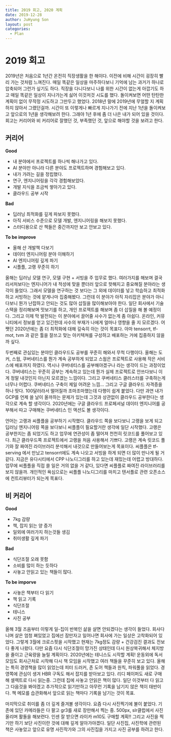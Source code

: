 ```yaml
---
title: 2019 회고, 2020 계획
date: 2019-12-28
author: JuHyung Son
layout: post
categories:
  - Plan
---
```


# 2019 회고

2019년은 처음으로 1년간 온전히 직장생활을 한 해이다. 이전에 비해 시간이 굉장히 빨리 가는 것처럼 느껴진다. 매일 똑같은 일상을 마주하다보니 기억에 남는 과거가 하나로 압축되어 그런가 싶기도 하다. 직장을 다니다보니 나를 위한 시간이 없는게 아깝기도 하고 매일 똑같은 일상이 지나가는게 싫어 이것저것 시도를 했다. 돌이켜보면 어떤 탄탄한 계획이 없이 무작정 시도하고 그만두고 했었다. 2018년 말에 2019년에 무얼할 지 계획하지 않아서 그랬던걸까. 시간이 또 이렇게나 빠르게 지나가기 전에 지난 1년을 돌이켜보고 앞으로의 1년을 생각해보려 한다. 그래야 1년 후에 좀 더 나은 내가 되어 있을 것이다. 회고는 커리어와 비 커리어로 잘했던 것, 부족했던 것, 앞으로 해야할 것을 보려고 한다.

## 커리어
**Good**
- 내 분야에서 프로젝트를 하나씩 해나가고 있다.
- AI 분야만 아니라 다른 분야도 프로젝트하며 경험해보고 있다.
- 내가 가려는 길을 정립했다.
- 연구, 엔지니어링을 각각 경험해보았다.
- 개발 지식을 조금씩 쌓아가고 있다.
- 클라우드 공부 시작

**Bad**
- 딥러닝 최적화를 깊게 파보지 못했다.
- 아직 서비스 수준으로 모델 개발, 엔지니어링을 해보지 못했다.
- 스터디용으로 산 책들은 중간까지만 보고 안보고 있다.

**To be improve**
- 올해 산 개발책 다보기
- 데이터 엔지니어링 분야 이해하기
- AI 엔지니어링 깊게 파기
- 시플플, 고랭 꾸준히 하기

올해는 딥러닝 모델 연구, 모델 구현 + 서빙을 주 업무로 했다. 여러가지를 해보며 결국 리서처보다는 엔지니어가 내 적성에 맞을 뿐더러 앞으로 핫해지고 중요해질 분야라는 생각이 들었다. 그래서 모델을 연구하는 것 보다는 그 외에 데이터를 넣고 학습하고 최적화하고 서빙하는 것에 얕게나마 집중해봤다. 그런데 이 분야가 아직 자리잡은 분야가 아니다보니 뭔가 난잡하고 안되는 것도 많아 삽질을 많이해보아야 한다. 일단 회사에서 기술 스택을 정리해보며 맛보기를 하고, 개인 프로젝트를 해보며 좀 더 삽질을 해 볼 예정이다. 그리고 이제 막 발전되는 이 분야에서 끌어줄 사수가 없는게 좀 아쉽다. 온라인, 커뮤니티에서 정보를 얻고 있긴한데 사수의 부재가 나에게 얼마나 영향을 줄 지 모르겠다. 어쨋던 2020년에는 좀 더 최적화에 대해 깊숙히 아는 것이 목표다. 아마 tensorrt, tf-mot, tvm 과 같은 툴을 잘쓰고 맞는 아키텍쳐를 구성하고 배포하는 거에 집중하지 않을까 싶다.

두번째로 관심있는 분야인 클라우드도 공부를 꾸준히 해와서 무척 다행이다. 올해는 도커, 스웜, 쿠버네티스를 뭔가 계속 공부하게 되었고 스웜은 프로젝트로 사용해 작은 서비스에 배포까지 하였다. 역시나 쿠버네티스를 공부해야겠구나 라는 생각이 드는 과정이었다. 쿠버네티스는 꾸준히 공부는 계속하고 있는데 뭔가 실제 프로젝트로 안쓰다보니 이게 정말 내것인지 아닌지 모르겠는 느낌이다. 그리고 쿠버네티스 클러스터를 구축하는게 너무나 어렵다. 쿠버네티스 구축이 제일 어려운 느낌... 그리고 구글 클라우드 자격증을 하나 땃다. 100달러라서 떨어질까 조마조마했는데 다행이 쉽게 붙었다. 다만 과연 내가 GCP를 언제 쓸 날이 올까하는 문제가 있는데 그것과 상관없이 클라우드 공부한다는 생각으로 계속 할 생각이다. 2020년에는 구글 클라우드 프로페셔널 데이터 엔지니어를 공부해서 따고 구매해논 쿠버네티스 인 액션도 볼 생각이다.

언어는 고랭과 씨플플을 공부하기 시작했다. 클라우드 쪽을 보다보니 고랭을 보게 되고 딥러닝 엔지니어링 쪽을 보다보니 씨플플이 필요할거란 생각에 일단 시작했다. 고랭은 공부한지는 좀 되었기도 하고 업무에 연관성이 좀 떨어져 천천히 릿코드를 풀어보고 있다. 최근 클라우드쪽 프로젝트에서 고랭을 처음 사용해서 기쁘다. 고랭은 계속 릿코드 풀기와 잘 짜여진 라이브러리 분석해서 내것으로 만들어보는게 목표이다. 씨플플은 tf-serving 에서 만났고 tensorrt에도 계속 나오고 서빙을 하게 되면 더 많이 만나게 될 거 같다. 지금은 유다시티에서 CPP 나노디그리를 하고 있는데 재밌는데 어렵고 방대하다. 업무에 씨플플을 직접 쓸 일은 거의 없을 거 같다, 있다면 씨플플로 짜여진 라이브러리를 보지 않을까. 개인적인 욕심으로는 씨플플 나노디그리를 마치고 텐서플로 관련 오픈소스에 컨트리뷰터가 되는게 목표다.

## 비 커리어
**Good**
- 7kg 감량
- 책, 잡지 읽는 양 증가
- 일외에 여러가지 하는것들 생김
- 취미생활 깊게 파기

**Bad**
- 식단조절 오래 못함
- 소비를 많이 하는 듯하다
- 사놓고 안읽고 있는 책들이 많다.

**To be imporve**
- 사놓은 책부터 다 읽기
- 책 읽고 기록
- 식단조절
- 테니스
- 사진 공부

올해 3월 즈음부터 이렇게 일-집이 반복인 삶을 살면 안되겠다는 생각이 들었다. 회사다니며 살은 엄청 쪄있었고 집에선 잠만자고 일어나면 회사에 가는 일상은 고착화되어 있었다. 그렇게 3월에 크로스핏을 시작했고 현재는 7kg정도 감량 + 건강검진 결과도 전보다 좋게 나왔다. 다만 요즘 다시 식단조절이 망가진 상태인데 다시 원상복귀해서 체지방을 줄이고 근육량을 늘릴 계획이다. 2020년에는 테니스도 시작할 계획! 운동외에 독서모임도 회사근처로 시작해 다시 책 모임을 시작했고 여러 책들을 꾸준히 보고 있다. 올해는 특히 경영책을 많이 읽었는데 피터 드러커, 존 도어 책들과 원칙, 파워풀을 읽었다. 경영쪽에 관심이 생겨 HBR 구독도 해서 잡지를 받아보고 있다. 리디 페이퍼도 새로 구매해 셀렉트로 다시 읽는중. 그런데 집에 사놓고 안읽은 책이 많다. 일단 이것부터 다 읽고 그 다음것을 봐야겠고 추가적으로 읽기만하고 아무런 기록을 남기지 않은 책이 태반이다. 책 메모를 습관화해서 앞으로 읽는 책마다 기록을 남기는 것이 목표.

마지막으로 취미를 좀 더 깊게 즐겨볼 생각이다. 요즘 다시 사진찍기에 불이 붙었다. 기존에 있던 카메라들은 다 팔고 gr3를 새로 장만해서 찍는 중. 500px, slr클럽에서 사진 올리며 활돌을 해보련다. 인센 잘 받으면 라이카 m10도 구매할 계획!! 그리고 사진을 찍기만 하기 보단 사진이란 것에 대해 깊게 알아가야겠다. 일단 사진집, 사진학에 관련된 책은 사놓았고 앞으로 유명 사진작가와 그의 사진집을 가지고 사진 공부를 하려고 한다.